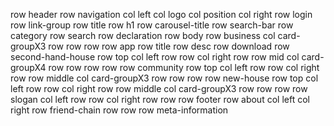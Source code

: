 row header
    row navigation
        col left
            col logo
            col position
        col right
            row login
            row link-group
    row title
        row h1
        row carousel-title
    row search-bar
        row category
        row search
    row declaration
row body
    row business
        col card-groupX3
            row 
            row
            row
    row app
        row title
        row desc
        row download
    row second-hand-house
        row top
            col left
                row
                row
            col right
                row
        row mid
            col card-groupX4
                row
                row
                row
                row
    row community
        row top 
            col left
                row
                row
            col right
                row
        row middle
            col card-groupX3
                row
                row
                row
    row new-house
        row top
            col left
                row
                row
            col right
                row
        row middle
            col card-groupX3
                row
                row
                row
    row slogan
        col left
            row
            row
        col right
            row
            row
row footer
    row about
        col left
        col right
    row friend-chain
        row
        row
    row meta-information